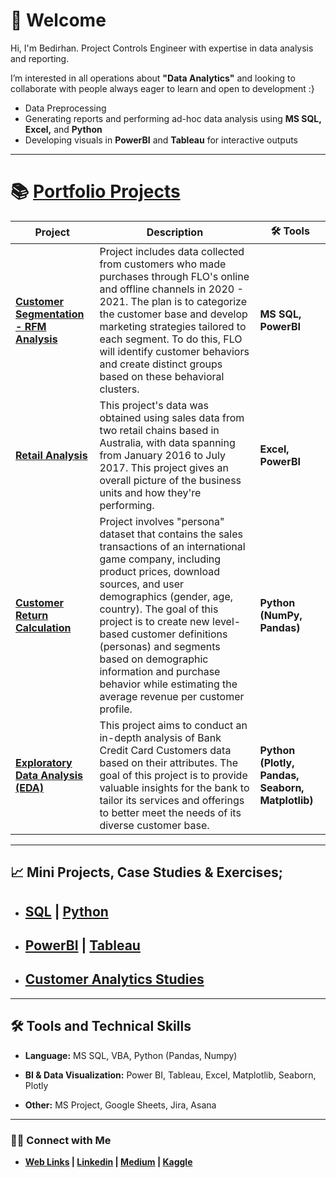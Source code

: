 
# 👋 Welcome

Hi, I'm Bedirhan. Project Controls Engineer with expertise in data analysis and reporting. 

I’m interested in all operations about **"Data Analytics"** and looking to collaborate with people always eager to learn and open to development :}

- Data Preprocessing 
- Generating reports and performing ad-hoc data analysis using **MS SQL, Excel,** and **Python**
- Developing visuals in **PowerBI** and **Tableau** for interactive outputs

-------------------------------------------------------------------


# 📚 [Portfolio Projects](https://github.com/BedirK/Portfolio-Projects)

|  Project | Description | 🛠️ Tools |
|------------|------------------|----------------|
| **[Customer Segmentation - RFM Analysis](https://github.com/BedirK/Portfolio-Projects/tree/main/Customer%20Segmentation/RFM%20Analysis%20End-to-End/FLO)** | Project includes data collected from customers who made purchases through FLO's online and offline channels in 2020 - 2021. The plan is to categorize the customer base and develop marketing strategies tailored to each segment. To do this, FLO will identify customer behaviors and create distinct groups based on these behavioral clusters.  | **MS SQL, PowerBI** |
| **[Retail Analysis](https://github.com/BedirK/Portfolio-Projects/tree/main/Retail%20Analysis)** | This project's data was obtained using sales data from two retail chains based in Australia, with data spanning from January 2016 to July 2017. This project gives an overall picture of the business units and how they're performing. | **Excel, PowerBI**|
| **[Customer Return Calculation](https://github.com/BedirK/Portfolio-Projects/tree/main/Customer%20Return%20Calculation)** | Project involves "persona" dataset that contains the sales transactions of an international game company, including product prices, download sources, and user demographics (gender, age, country). The goal of this project is to create new level-based customer definitions (personas) and segments based on demographic information and purchase behavior while estimating the average revenue per customer profile. | **Python (NumPy, Pandas)**|
| **[Exploratory Data Analysis (EDA)](https://github.com/BedirK/Portfolio-Projects/tree/main/Bank%20Credit%20Card%20User's%20-%20Exploratory%20Data%20Analysis%20(EDA))** | This project aims to conduct an in-depth analysis of Bank Credit Card Customers data based on their attributes. The goal of this project is to provide valuable insights for the bank to tailor its services and offerings to better meet the needs of its diverse customer base. | **Python (Plotly, Pandas, Seaborn, Matplotlib)**|
-------------------------------------------------------------------

## 📈 Mini Projects, Case Studies & Exercises;

- ## **[SQL](https://github.com/BedirK/SQL-Projects-Studies) | [Python](https://github.com/BedirK/Python-Projects/tree/main)**
- ## **[PowerBI](https://github.com/BedirK/PowerBI-Projects) | [Tableau](https://github.com/BedirK/Tableau-Projects)**
- ## **[Customer Analytics Studies](https://github.com/BedirK/Customer-Analytics)**

-------------------------------------------------------------------
  
## 🛠️ Tools and Technical Skills

   - **Language:** MS SQL, VBA, Python (Pandas, Numpy)
   
   - **BI & Data Visualization:** Power BI, Tableau, Excel, Matplotlib, Seaborn, Plotly
   
   - **Other:** MS Project, Google Sheets, Jira, Asana
-------------------------------------------------------------------

### 👋🏻 Connect with Me

- **[Web Links](https://linktr.ee/bdrhn) | [Linkedin](https://www.linkedin.com/in/bedirhankelez/) | [Medium](https://medium.com/@bedir_) | [Kaggle](https://www.kaggle.com/bedirhankelez)**
